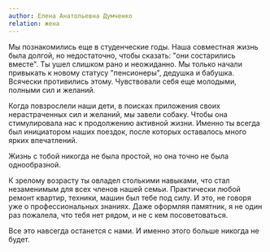 ```yaml
---
author: Елена Анатольевна Думченко
relation: жена
---
```


Мы познакомились еще в студенческие годы. Наша совместная жизнь была долгой, но недостаточно, чтобы сказать: "они состарились вместе". Ты ушел слишком рано и неожиданно.
Мы только начали привыкать к новому статусу "пенсионеры", дедушка и бабушка. Всячески противились этому. Чувствовали себя еще молодыми, полными сил и желаний.

Когда повзрослели наши дети, в поисках приложения своих нерастраченных сил и желаний, мы завели собаку. Чтобы она стимулировала нас к продолжению активной жизни.
Именно ты всегда был инициатором наших поездок, после которых оставалось много ярких впечатлений.

Жизнь с тобой никогда не была простой, но она точно не была однообразной.

К зрелому возрасту ты овладел столькими навыками, что стал незаменимым для всех членов нашей семьи.  Практически любой ремонт квартир, техники, машин был тебе под силу.
И это, не говоря уже о профессиональных знаниях. Даже оформляя памятник, я не один раз пожалела, что тебя нет рядом, и не с кем посоветоваться.

Все это навсегда останется с нами. И именно этого больше никогда не будет.
